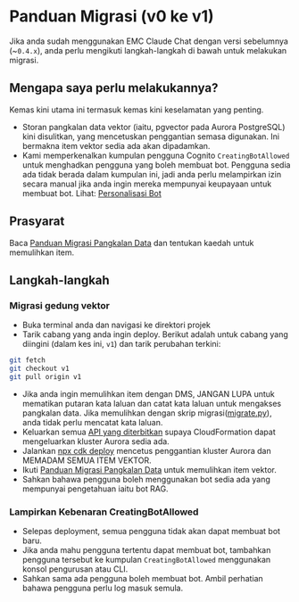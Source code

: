 # Panduan Migrasi (v0 ke v1)

Jika anda sudah menggunakan EMC Claude Chat dengan versi sebelumnya (~`0.4.x`), anda perlu mengikuti langkah-langkah di bawah untuk melakukan migrasi.

## Mengapa saya perlu melakukannya?

Kemas kini utama ini termasuk kemas kini keselamatan yang penting.

- Storan pangkalan data vektor (iaitu, pgvector pada Aurora PostgreSQL) kini disulitkan, yang mencetuskan penggantian semasa digunakan. Ini bermakna item vektor sedia ada akan dipadamkan.
- Kami memperkenalkan kumpulan pengguna Cognito `CreatingBotAllowed` untuk menghadkan pengguna yang boleh membuat bot. Pengguna sedia ada tidak berada dalam kumpulan ini, jadi anda perlu melampirkan izin secara manual jika anda ingin mereka mempunyai keupayaan untuk membuat bot. Lihat: [Personalisasi Bot](../../README.md#bot-personalization)

## Prasyarat

Baca [Panduan Migrasi Pangkalan Data](./DATABASE_MIGRATION_ms-MY.md) dan tentukan kaedah untuk memulihkan item.

## Langkah-langkah

### Migrasi gedung vektor

- Buka terminal anda dan navigasi ke direktori projek
- Tarik cabang yang anda ingin deploy. Berikut adalah untuk cabang yang diingini (dalam kes ini, `v1`) dan tarik perubahan terkini:

```sh
git fetch
git checkout v1
git pull origin v1
```

- Jika anda ingin memulihkan item dengan DMS, JANGAN LUPA untuk mematikan putaran kata laluan dan catat kata laluan untuk mengakses pangkalan data. Jika memulihkan dengan skrip migrasi([migrate.py](./migrate.py)), anda tidak perlu mencatat kata laluan.
- Keluarkan semua [API yang diterbitkan](../PUBLISH_API_ms-MY.md) supaya CloudFormation dapat mengeluarkan kluster Aurora sedia ada.
- Jalankan [npx cdk deploy](../README.md#deploy-using-cdk) mencetus penggantian kluster Aurora dan MEMADAM SEMUA ITEM VEKTOR.
- Ikuti [Panduan Migrasi Pangkalan Data](./DATABASE_MIGRATION_ms-MY.md) untuk memulihkan item vektor.
- Sahkan bahawa pengguna boleh menggunakan bot sedia ada yang mempunyai pengetahuan iaitu bot RAG.

### Lampirkan Kebenaran CreatingBotAllowed

- Selepas deployment, semua pengguna tidak akan dapat membuat bot baru.
- Jika anda mahu pengguna tertentu dapat membuat bot, tambahkan pengguna tersebut ke kumpulan `CreatingBotAllowed` menggunakan konsol pengurusan atau CLI.
- Sahkan sama ada pengguna boleh membuat bot. Ambil perhatian bahawa pengguna perlu log masuk semula.